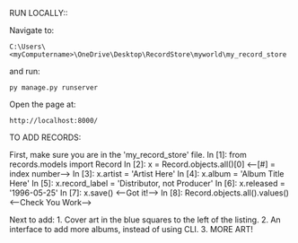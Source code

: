 
RUN LOCALLY::

Navigate to:

    C:\Users\<myComputername>\OneDrive\Desktop\RecordStore\myworld\my_record_store

and run:

    py manage.py runserver

Open the page at:

    http://localhost:8000/

TO ADD RECORDS:

First, make sure you are in the 'my_record_store' file.
In [1]: from records.models import Record
In [2]: x = Record.objects.all()[0] <--[#] = index number-->
In [3]: x.artist = 'Artist Here'
In [4]: x.album = 'Album Title Here'
In [5]: x.record_label = 'Distributor, not Producer'
In [6]: x.released = '1996-05-25'
In [7]: x.save() <--Got it!-->
In [8]: Record.objects.all().values() <--Check You Work-->


Next to add:
    1. Cover art in the blue squares to the left of the listing.
    2. An interface to add more albums, instead of using CLI.
    3. MORE ART!
